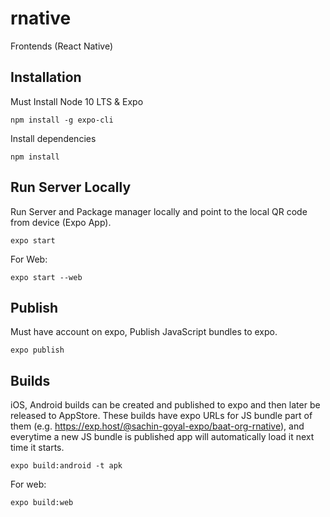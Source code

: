 # rnative
Frontends (React Native)

## Installation
Must Install Node 10 LTS & Expo

```
npm install -g expo-cli
```

Install dependencies
```
npm install
```

## Run Server Locally
Run Server and Package manager locally and point to the local QR code from device (Expo App).

```
expo start
```

For Web:
```
expo start --web
```

## Publish
Must have account on expo, Publish JavaScript bundles to expo.

```
expo publish
```

## Builds
iOS, Android builds can be created and published to expo and then later be released to AppStore.
These builds have expo URLs for JS bundle part of them (e.g. https://exp.host/@sachin-goyal-expo/baat-org-rnative), and everytime a new JS bundle is published app will automatically load it next time it starts.

```
expo build:android -t apk
```

For web:
```
expo build:web
```
